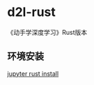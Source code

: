 # d2l-rust
《动手学深度学习》Rust版本

## 环境安装

[jupyter rust install](https://datacrayon.com/posts/programming/rust-notebooks/setup-anaconda-jupyter-and-rust/)


## 